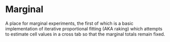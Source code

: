 # Marginal

A place for marginal experiments, the first of which is a basic implementation of iterative proportional fitting
(AKA raking) which attempts to estimate cell values in a cross tab so that the marginal totals remain fixed.
